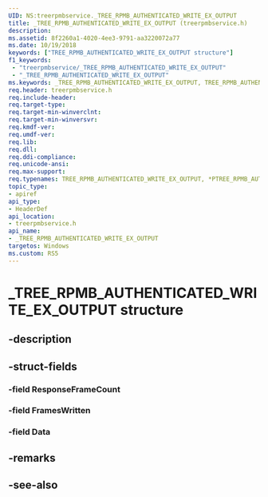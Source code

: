 ```yaml
---
UID: NS:treerpmbservice._TREE_RPMB_AUTHENTICATED_WRITE_EX_OUTPUT
title: _TREE_RPMB_AUTHENTICATED_WRITE_EX_OUTPUT (treerpmbservice.h)
description: 
ms.assetid: 8f2260a1-4020-4ee3-9791-aa3220072a77
ms.date: 10/19/2018
keywords: ["TREE_RPMB_AUTHENTICATED_WRITE_EX_OUTPUT structure"]
f1_keywords:
 - "treerpmbservice/_TREE_RPMB_AUTHENTICATED_WRITE_EX_OUTPUT"
 - "_TREE_RPMB_AUTHENTICATED_WRITE_EX_OUTPUT"
ms.keywords: _TREE_RPMB_AUTHENTICATED_WRITE_EX_OUTPUT, TREE_RPMB_AUTHENTICATED_WRITE_EX_OUTPUT, *PTREE_RPMB_AUTHENTICATED_WRITE_EX_OUTPUT, 
req.header: treerpmbservice.h
req.include-header:
req.target-type:
req.target-min-winverclnt:
req.target-min-winversvr:
req.kmdf-ver:
req.umdf-ver:
req.lib:
req.dll:
req.ddi-compliance:
req.unicode-ansi:
req.max-support:
req.typenames: TREE_RPMB_AUTHENTICATED_WRITE_EX_OUTPUT, *PTREE_RPMB_AUTHENTICATED_WRITE_EX_OUTPUT
topic_type: 
- apiref
api_type: 
- HeaderDef
api_location: 
- treerpmbservice.h
api_name: 
- _TREE_RPMB_AUTHENTICATED_WRITE_EX_OUTPUT
targetos: Windows
ms.custom: RS5
---
```


# _TREE_RPMB_AUTHENTICATED_WRITE_EX_OUTPUT structure

## -description


## -struct-fields

### -field ResponseFrameCount
 
### -field FramesWritten
 
### -field Data
 

## -remarks

## -see-also

